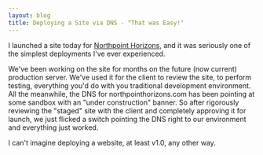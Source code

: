 ```yaml
---
layout: blog
title: Deploying a Site via DNS - "That was Easy!"
---
```


I launched a site today for [Northpoint Horizons][1], and it was seriously one of the simplest deployments I've ever experienced.

We've been working on the site for months on the future (now current) production server. We've used it for the client to review the site, to perform testing, everything you'd do with you traditional development environment. All the meanwhile, the DNS for northpointhorizons.com has been pointing at some sandbox with an "under construction" banner. So after rigorously reviewing the "staged" site with the client and completely approving it for launch, we just flicked a switch pointing the DNS right to our environment and everything just worked.

I can't imagine deploying a website, at least v1.0, any other way.

[1]: http://www.northpointhorizons.com
